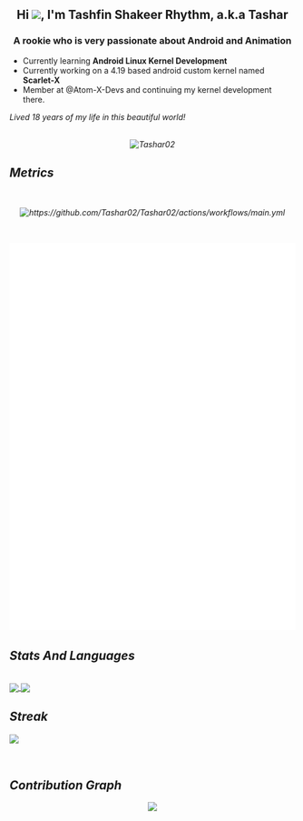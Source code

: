 </p align="center">
<h2 align="center">Hi <img src="https://raw.githubusercontent.com/MartinHeinz/MartinHeinz/master/wave.gif" width="30px">, I'm Tashfin Shakeer Rhythm, a.k.a Tashar</h2>
<h3 align="center">A rookie who is very passionate about Android and Animation</h3>

- Currently learning **Android Linux Kernel Development**
- Currently working on a 4.19 based android custom kernel named **Scarlet-X**
- Member at @Atom-X-Devs and continuing my kernel development there.

<p>
  <em>
    Lived 18 years of my life in this beautiful world! <br>


<br>

<p align="center"><img src="https://komarev.com/ghpvc/?username=Tashar02&style=flat-square" alt="Tashar02" /><br></p>

## Metrics
<br>
<p align="center">
<img src="https://github.com/Tashar02/Tashar02/actions/workflows/main.yml/badge.svg" alt="https://github.com/Tashar02/Tashar02/actions/workflows/main.yml" /><br></p>
</p>

<br>
<p align="center">
<img src="https://github.com/Tashar02/Tashar02/blob/main/github-metrics.svg" alt="Tashar02" /><br>
</p>

## Stats And Languages

<br>
<a href="https://github.com/anuraghazra/github-readme-stats">
  <img align = "center" src = "https://github-readme-stats.vercel.app/api?username=Tashar02&show_icons=true&theme=tokyonight&line_height=27&hide_rank=false&border_radius=10&line_height=28&hide_border=true&count_private=true&text_color=a3a3a3">
</a>
<a href="https://github.com/anuraghazra/github-readme-stats">
<img align = "center" src = "https://github-readme-stats.vercel.app/api/top-langs/?username=Tashar02&theme=tokyonight&hide_rank=false&border_radius=10&line_height=28&hide_border=true&text_color=a3a3a3">
</a>

## Streak

<p href="https://github.com/anuraghazra/github-readme-stats">
<img align="center" src="https://github-readme-streak-stats.herokuapp.com/?user=Tashar02&theme=tokyonight&hide_rank=false&border_radius=10&line_height=28&hide_border=true&text_color=a3a3a3"/>
</p>
</br>

## Contribution Graph

<p align = "center">
 <img src="https://activity-graph.herokuapp.com/graph?username=Tashar02&text_color=a3a3a3&border_radius=10&line_height=28&hide_border=true&text_color=a3a3a3&theme=redical&area=true&area_color=a3a3a3"/>
</p>

